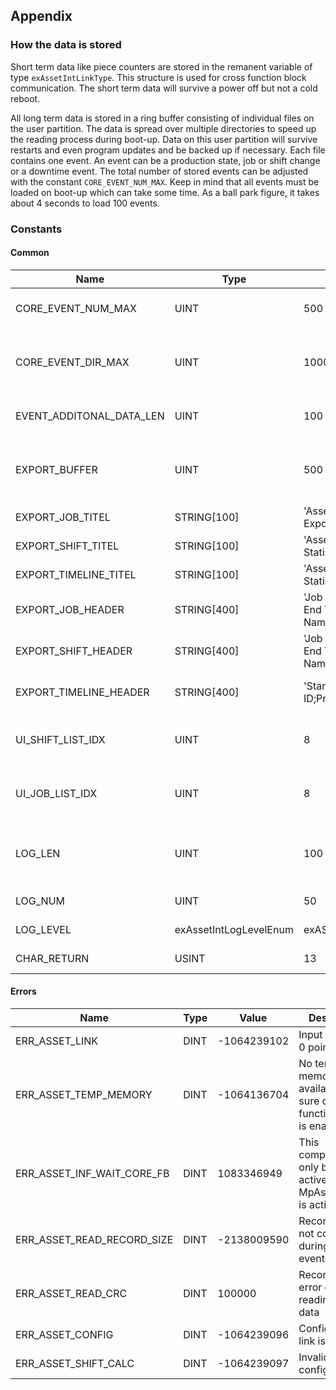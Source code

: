 ## Appendix

### How the data is stored

Short term data like piece counters are stored in the remanent variable of type `exAssetIntLinkType`. This structure is used for cross function block communication. The short term data will survive a power off but not a cold reboot. 

All long term data is stored in a ring buffer consisting of individual files on the user partition. The data is spread over multiple directories to speed up the reading process during boot-up. Data on this user partition will survive restarts and even program updates and be backed up if necessary. Each file contains one event. An event can be a production state, job or shift change or a downtime event. The total number of stored events can be adjusted with the constant `CORE_EVENT_NUM_MAX`. Keep in mind that all events must be loaded on boot-up which can take some time. As a ball park figure, it takes about 4 seconds to load 100 events.

### Constants

#### Common

| Name | Type | Value | Description |
|------|------|-------|-------------|
| CORE_EVENT_NUM_MAX | UINT | 500 | Maximum number of events |
| CORE_EVENT_DIR_MAX | UINT | 1000 | Maximum number of events in one directory |
| EVENT_ADDITONAL_DATA_LEN | UINT | 100 | Length of the event comment |
| EXPORT_BUFFER | UINT | 500 | Length of the buffer for the event export |
| EXPORT_JOB_TITEL | STRING[100] | 'AssetInt Job Statistics Export File' | Export file header |
| EXPORT_SHIFT_TITEL | STRING[100] | 'AssetInt Shift Statistics Export File' | Export file header |
| EXPORT_TIMELINE_TITEL | STRING[100] | 'AssetInt Timeline Statistics Export File' | Export file header |
| EXPORT_JOB_HEADER | STRING[400] | 'Job Start Time;Job End Time;Job Name;...' | Export file column headers |
| EXPORT_SHIFT_HEADER | STRING[400] | 'Job Start Time;Job End Time;Job Name;...' | Export file column headers |
| EXPORT_TIMELINE_HEADER | STRING[400] | 'Start Time;Shift ID;Production State;...' | Export file column headers |
| UI_SHIFT_LIST_IDX | UINT | 8 | Max index for list box entries for shift data |
| UI_JOB_LIST_IDX | UINT | 8 | Max index for list box entries for job data |
| LOG_LEN | UINT | 100 | Length of one log entry (minimum size is 50) |
| LOG_NUM | UINT | 50 | Number of log entries |
| LOG_LEVEL | exAssetIntLogLevelEnum | exASSETINT_LOG_ALL | Define log level details |
| CHAR_RETURN | USINT | 13 | Carriage return |

#### Errors

| Name | Type | Value | Description |
|------|------|-------|-------------|
| ERR_ASSET_LINK | DINT | -1064239102 | Input exLink is 0 pointer |
| ERR_ASSET_TEMP_MEMORY | DINT | -1064136704 | No temporary memory available, make sure core function block is enabled |
| ERR_ASSET_INF_WAIT_CORE_FB | DINT | 1083346949 | This component can only become active if MpAssetIntCore is active. |
| ERR_ASSET_READ_RECORD_SIZE | DINT | -2138009590 | Record size is not correct during reading event data |
| ERR_ASSET_READ_CRC | DINT | 100000 | Record CRC error during reading event data |
| ERR_ASSET_CONFIG | DINT | -1064239096 | Configuration link is 0 pointer |
| ERR_ASSET_SHIFT_CALC | DINT | -1064239097 | Invalid shift configured |